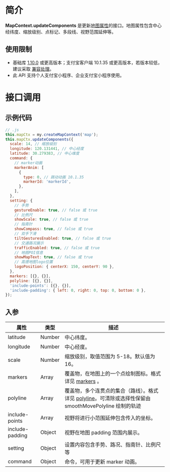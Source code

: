 # 简介

**MapContext.updateComponents** 是更新[地图属性](https://opendocs.alipay.com/mini/component/map#)的接口。地图属性包含中心经纬度、缩放级别、点标记、多段线、视野范围延伸等。

## 使用限制

- 基础库 [1.10.0](https://opendocs.alipay.com/mini/framework/lib) 或更高版本；支付宝客户端 10.1.35 或更高版本，若版本较低，建议采取 [兼容处理](/mini/framework/compatibility)。
- 此 API 支持个人支付宝小程序、企业支付宝小程序使用。

# 接口调用

## 示例代码

```javascript
// .js
this.mapCtx = my.createMapContext('map');
this.mapCtx.updateComponents({
  scale: 14, // 缩放级别
  longitude: 120.131441, // 中心经度
  latitude: 30.279383, // 中心维度
  command: {
    // marker动画
    markerAnim: [
      {
        type: 0, // 跳动动画 10.1.35
        markerId: 'markerId',
      },
    ],
  },
  setting: {
    // 手势
    gestureEnable: true, // false 或 true
    // 比例尺
    showScale: true, // false 或 true
    // 指南针
    showCompass: true, // false 或 true
    // 双手下滑
    tiltGesturesEnabled: true, // false 或 true
    // 交通路况展示
    trafficEnabled: true, // false 或 true
    // 地图POI信息
    showMapText: true, // false 或 true
    // 高德地图logo位置
    logoPosition: { centerX: 150, centerY: 90 },
  },
  markers: [{}, {}],
  polyline: [{}, {}],
  'include-points': [{}, {}],
  'include-padding': { left: 0, right: 0, top: 0, bottom: 0 },
});
```

## 入参

| **属性**        | **类型** | **描述**                                 |
| --------------- | -------- | ---------------------------------------- |
| latitude        | Number   | 中心纬度。                               |
| longitude       | Number   | 中心经度。                               |
| scale           | Number   | 缩放级别，取值范围为 5-18。默认值为 16。 |
| markers         | Array    | 覆盖物，在地图上的一个点绘制图标。格式详见 [markers](https://opendocs.alipay.com/mini/component/map#markers)  。      |
| polyline        | Array    | 覆盖物，多个连贯点的集合（路线）。格式详见 [polyline](https://opendocs.alipay.com/mini/component/map#polyline)。可清除或选择性保留由 smoothMovePolyline 绘制的轨迹 |
| include-points  | Array    | 视野将进行小范围延伸包含传入的坐标。     |
| include-padding | Object   | 视野在地图 padding 范围内展示。          |
| setting         | Object   | 设置内容包含手势、路况、指南针、比例尺等   |
| command         | Object   | 命令，可用于更新 marker 动画。           |
